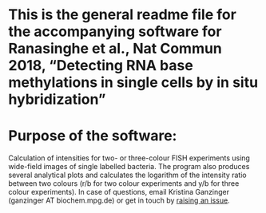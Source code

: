 # This is the general readme file for the accompanying software for Ranasinghe et al., Nat Commun 2018, “Detecting RNA base methylations in single cells by in situ hybridization”

# Purpose of the software:
Calculation of intensities for two- or three-colour FISH experiments using wide-field images of single labelled bacteria. The program also produces several analytical plots and calculates the logarithm of the intensity ratio between two colours (r/b for two colour experiments and y/b for three colour experiments). In case of questions, email Kristina Ganzinger (ganzinger AT biochem.mpg.de) or get in touch by [raising an issue](https://github.com/kganzinger/Analysis-Software-for-in-situ-hybridization-data-in-single-cells/issues).
